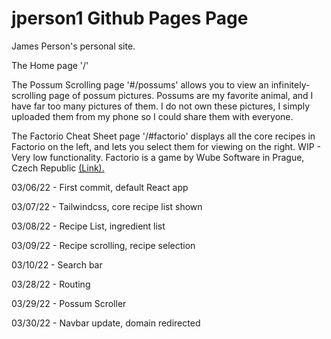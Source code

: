 # jperson1 Github Pages Page

James Person's personal site. 

The Home page '/'

The Possum Scrolling page '#/possums' allows you to view an infinitely-scrolling page of possum pictures. Possums are my favorite animal, and I have far too many pictures of them. I do not own these pictures, I simply uploaded them from my phone so I could share them with everyone. 

The Factorio Cheat Sheet page '/#factorio' displays all the core recipes in Factorio on the left, and lets you select them for viewing on the right. WIP - Very low functionality. Factorio is a game by Wube Software in Prague, Czech Republic [(Link).](https://www.factorio.com/game/about) 

03/06/22 - First commit, default React app

03/07/22 - Tailwindcss, core recipe list shown

03/08/22 - Recipe List, ingredient list

03/09/22 - Recipe scrolling, recipe selection

03/10/22 - Search bar

03/28/22 - Routing

03/29/22 - Possum Scroller

03/30/22 - Navbar update, domain redirected